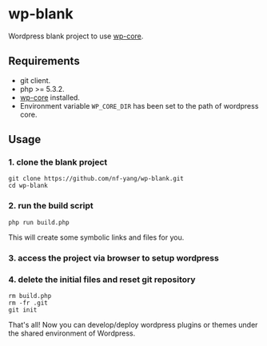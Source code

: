# wp-blank
Wordpress blank project to use [wp-core](https://github.com/nf-yang/wp-core).

## Requirements

* git client.
* php >= 5.3.2.
* [wp-core](https://github.com/nf-yang/wp-core) installed.
* Environment variable `WP_CORE_DIR` has been set to the path of wordpress core. 

## Usage 

### 1. clone the blank project
```
git clone https://github.com/nf-yang/wp-blank.git
cd wp-blank
```

### 2. run the build script
`php run build.php`

This will create some symbolic links and files for you.

### 3. access the project via browser to setup wordpress

### 4. delete the initial files and reset git repository
```
rm build.php
rm -fr .git
git init
```

 That's all! Now you can develop/deploy wordpress plugins or themes under the shared environment of Wordpress.
